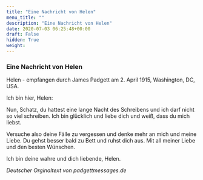 ```yaml
---
title: "Eine Nachricht von Helen"
menu_title: ""
description: "Eine Nachricht von Helen"
date: 2020-07-03 06:25:48+00:00
draft: False
hidden: True
weight:
---
```

### Eine Nachricht von Helen

Helen - empfangen durch James Padgett am 2. April 1915, Washington, DC, USA.

Ich bin hier, Helen:

Nun, Schatz, du hattest eine lange Nacht des Schreibens und ich darf nicht so viel schreiben. Ich bin glücklich und liebe dich und weiß, dass du mich liebst.

Versuche also deine Fälle zu vergessen und denke mehr an mich und meine Liebe. Du gehst besser bald zu Bett und ruhst dich aus.
Mit all meiner Liebe und den besten Wünschen.

Ich bin deine wahre und dich liebende, Helen.

*Deutscher Orginaltext von padgettmessages.de*
